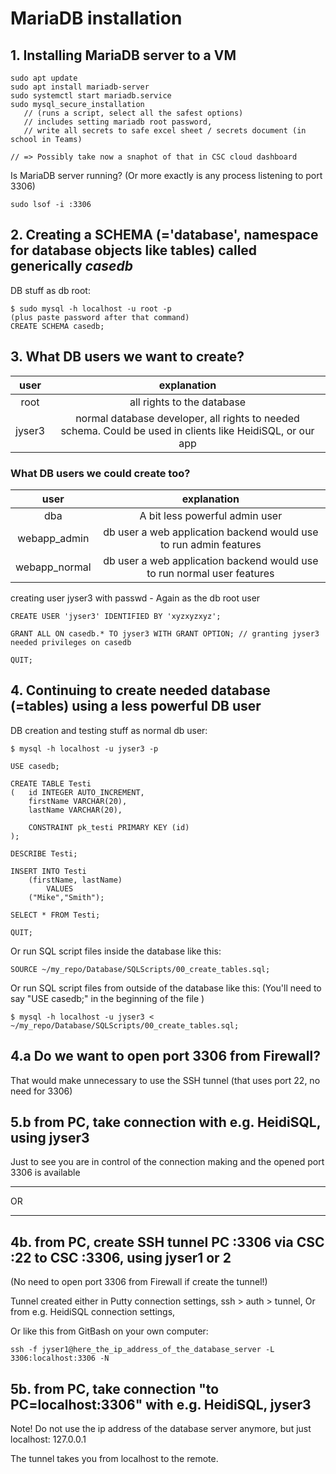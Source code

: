 # MariaDB installation

## 1. Installing MariaDB server to a VM
```
sudo apt update
sudo apt install mariadb-server
sudo systemctl start mariadb.service
sudo mysql_secure_installation  
   // (runs a script, select all the safest options)
   // includes setting mariadb root password, 
   // write all secrets to safe excel sheet / secrets document (in school in Teams)

// => Possibly take now a snaphot of that in CSC cloud dashboard
```

Is MariaDB server running? (Or more exactly is any process listening to port 3306)
```
sudo lsof -i :3306
```

## 2. Creating a SCHEMA (='database', namespace for database objects like tables) called generically   *casedb*

DB stuff as db root:
```
$ sudo mysql -h localhost -u root -p      
(plus paste password after that command)
CREATE SCHEMA casedb;
```

## 3. What DB users we want to create?

| user | explanation |
| :--: | :-----: |
| root | all rights to the database |
| jyser3 | normal database developer, all rights to needed schema. Could be used in clients like HeidiSQL, or our app |

### What DB users we could create too?

| user | explanation |
| :--: | :-----: |
| dba | A bit less powerful admin user |
| webapp_admin | db user a web application backend would use to run admin features |
| webapp_normal | db user a web application backend would use to run normal user features |


creating user jyser3 with passwd - Again as the db root user
```
CREATE USER 'jyser3' IDENTIFIED BY 'xyzxyzxyz';

GRANT ALL ON casedb.* TO jyser3 WITH GRANT OPTION; // granting jyser3 needed privileges on casedb

QUIT;
```  

## 4. Continuing to create needed database (=tables) using a less powerful DB user

DB creation and testing stuff as normal db user:
```
$ mysql -h localhost -u jyser3 -p

USE casedb;

CREATE TABLE Testi 
(	id INTEGER AUTO_INCREMENT, 
	firstName VARCHAR(20),
	lastName VARCHAR(20),

	CONSTRAINT pk_testi PRIMARY KEY (id) 
);

DESCRIBE Testi;

INSERT INTO Testi 
	(firstName, lastName) 
		VALUES
	("Mike","Smith");

SELECT * FROM Testi;

QUIT;
```
Or run SQL script files inside the database like this:

```
SOURCE ~/my_repo/Database/SQLScripts/00_create_tables.sql;
```

Or run SQL script files from outside of the database like this:
(You'll need to say "USE casedb;" in the beginning of the file )

```
$ mysql -h localhost -u jyser3 < ~/my_repo/Database/SQLScripts/00_create_tables.sql;
```


## 4.a Do we want to open port 3306 from Firewall?

That would make unnecessary to use the SSH tunnel (that uses port 22, no need for 3306)

## 5.b from PC, take connection with e.g. HeidiSQL, using jyser3

Just to see you are in control of the connection making and the opened port 3306 is available

---

OR

--- 


## 4b. from PC, create SSH tunnel PC :3306 via CSC :22 to CSC :3306, using jyser1 or 2
(No need to open port 3306 from Firewall if create the tunnel!)

Tunnel created either in Putty connection settings, ssh > auth > tunnel,
Or from e.g. HeidiSQL connection settings,

Or like this from GitBash on your own computer:

```
ssh -f jyser1@here_the_ip_address_of_the_database_server -L 3306:localhost:3306 -N
```

## 5b. from PC, take connection "to PC=localhost:3306" with e.g. HeidiSQL, jyser3

Note! Do not use the ip address of the database server anymore, but just localhost:
 127.0.0.1

The tunnel takes you from localhost to the remote.



